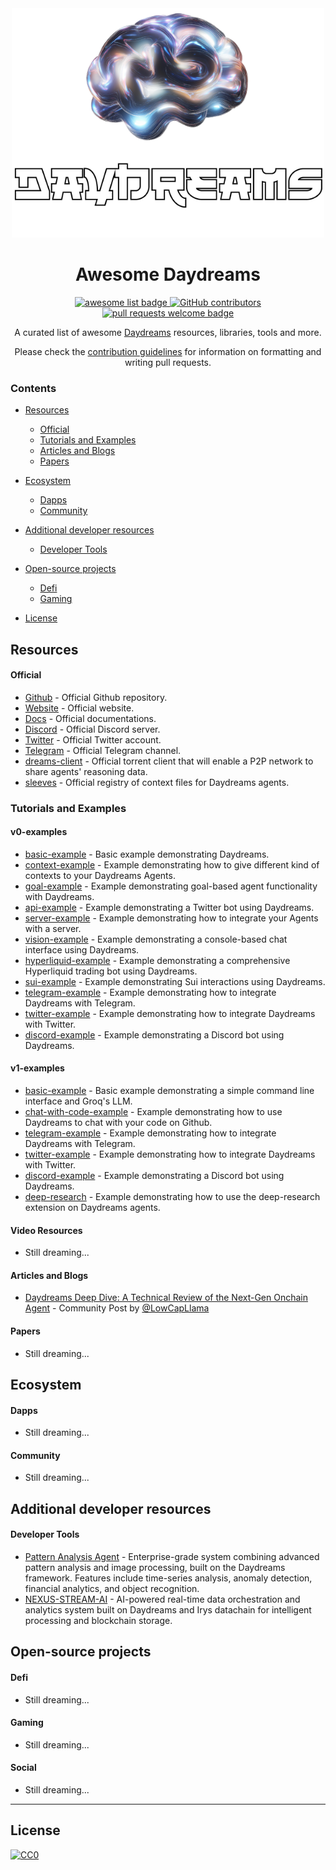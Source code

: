 <div align="center">
  <img alt="starknet logo" src="./assets/banner.png", width='500'>
  <h1 align="center">Awesome Daydreams</h1>
  <p align="center">
    <a href="https://github.com/sindresorhus/awesome">
      <img alt="awesome list badge" src="https://cdn.rawgit.com/sindresorhus/awesome/d7305f38d29fed78fa85652e3a63e154dd8e8829/media/badge.svg">
    </a>
    <a href="https://github.com/gakonst/awesome-starknet/graphs/contributors">
      <img alt="GitHub contributors" src="https://img.shields.io/github/contributors/wayzeek/awesome-daydreams">
    </a>
    <a href="http://makeapullrequest.com">
      <img alt="pull requests welcome badge" src="https://img.shields.io/badge/PRs-welcome-brightgreen.svg?style=flat">
    </a>
  </p>

  <p align="center">A curated list of awesome <a href="https://www.dreams.fun/">Daydreams</a> resources, libraries, tools and more.</p>

  <p align="center">Please check the <a href="CONTRIBUTING.md">contribution guidelines</a> for information on formatting and writing pull requests.</p>

</div>

### Contents

- [Resources](#resources)
  - [Official](#official)
  - [Tutorials and Examples](#tutorials-and-examples)
  - [Articles and Blogs](#articles-and-blogs)
  - [Papers](#papers)
- [Ecosystem](#ecosystem)
  - [Dapps](#dapps)
  - [Community](#community)
- [Additional developer resources](#additional-developer-resources)
  - [Developer Tools](#developer-tools)

- [Open-source projects](#open-source-projects)
  - [Defi](#defi)
  - [Gaming](#gaming)

- [License](#license)

## Resources

#### Official
- [Github](https://github.com/daydreamsai/daydreams/tree/main) - Official Github repository.
- [Website](https://www.dreams.fun/) - Official website.
- [Docs](https://docs.dreams.fun/) - Official documentations.
- [Discord](https://discord.com/invite/P8UUNGtHZs) - Official Discord server.
- [Twitter](https://x.com/daydreamsagents) - Official Twitter account.
- [Telegram](https://t.me/+kGzGMRvsQhY5Njg0) - Official Telegram channel.
- [dreams-client](https://github.com/daydreamsai/dreams-client) - Official torrent client that will enable a P2P network to share agents' reasoning data.
- [sleeves](https://github.com/daydreamsai/sleeves) - Official registry of context files for Daydreams agents.

### Tutorials and Examples

#### v0-examples
- [basic-example](https://github.com/daydreamsai/daydreams/blob/main/examples/v0/example-basic.ts) - Basic example demonstrating Daydreams.
- [context-example](https://github.com/daydreamsai/daydreams/blob/main/examples/v0/eternum-context.ts) - Example demonstrating how to give different kind of contexts to your Daydreams Agents.
- [goal-example](https://github.com/daydreamsai/daydreams/blob/main/examples/v0/example-goal.ts) - Example demonstrating goal-based agent functionality with Daydreams.
- [api-example](https://github.com/daydreamsai/daydreams/blob/main/examples/v0/example-api.ts) - Example demonstrating a Twitter bot using Daydreams.
- [server-example](https://github.com/daydreamsai/daydreams/blob/main/examples/v0/example-server.ts) - Example demonstrating how to integrate your Agents with a server.
- [vision-example](https://github.com/daydreamsai/daydreams/blob/main/examples/v0/example-vision.ts) - Example demonstrating a console-based chat interface using Daydreams.
- [hyperliquid-example](https://github.com/daydreamsai/daydreams/blob/main/examples/v0/example-hyperliquid.ts) - Example demonstrating a comprehensive Hyperliquid trading bot using Daydreams.
- [sui-example](https://github.com/daydreamsai/daydreams/blob/main/examples/v0/example-sui.ts) - Example demonstrating Sui interactions using Daydreams.
- [telegram-example](https://github.com/daydreamsai/daydreams/blob/main/examples/v0/example-telegram.ts) - Example demonstrating how to integrate Daydreams with Telegram.
- [twitter-example](https://github.com/daydreamsai/daydreams/blob/main/examples/v0/example-twitter.ts) - Example demonstrating how to integrate Daydreams with Twitter.
- [discord-example](https://github.com/daydreamsai/daydreams/blob/main/examples/v0/example-discord.ts) - Example demonstrating a Discord bot using Daydreams.

#### v1-examples
- [basic-example](https://github.com/daydreamsai/daydreams/blob/main/examples/v1/example-basic.ts) - Basic example demonstrating a simple command line interface and Groq's LLM.
- [chat-with-code-example](https://github.com/daydreamsai/daydreams/blob/main/examples/v1/example-chat-with-code.ts) - Example demonstrating how to use Daydreams to chat with your code on Github.
- [telegram-example](https://github.com/daydreamsai/daydreams/blob/main/examples/v1/example-telegram.ts) - Example demonstrating how to integrate Daydreams with Telegram.
- [twitter-example](https://github.com/daydreamsai/daydreams/blob/main/examples/v1/example-twitter.ts) - Example demonstrating how to integrate Daydreams with Twitter.
- [discord-example](https://github.com/daydreamsai/daydreams/blob/main/examples/v1/example-discord.ts) - Example demonstrating a Discord bot using Daydreams.
- [deep-research](https://github.com/daydreamsai/daydreams/blob/main/examples/v1/deep-research/) - Example demonstrating how to use the deep-research extension on Daydreams agents.

#### Video Resources
- Still dreaming...

#### Articles and Blogs
- [Daydreams Deep Dive: A Technical Review of the Next-Gen Onchain Agent](https://dev.to/bruce_f98f32568eeb89017f9/daydreams-deep-dive-a-technical-review-of-the-next-gen-onchain-agent-4o61) - Community Post by [@LowCapLlama](https://x.com/LowCapLlama) 

#### Papers
- Still dreaming...

## Ecosystem

#### Dapps
- Still dreaming...

#### Community
- Still dreaming...

## Additional developer resources

#### Developer Tools
- [Pattern Analysis Agent](https://github.com/natefrog808/Pattern-Analysis-Agent) - Enterprise-grade system combining advanced pattern analysis and image processing, built on the Daydreams framework. Features include time-series analysis, anomaly detection, financial analytics, and object recognition.
- [NEXUS-STREAM-AI](https://github.com/natefrog808/NEXUS-STREAM-AI) - AI-powered real-time data orchestration and analytics system built on Daydreams and Irys datachain for intelligent processing and blockchain storage.

## Open-source projects

#### Defi
- Still dreaming...
#### Gaming
- Still dreaming...
#### Social
- Still dreaming...
---

## License

[![CC0](https://mirrors.creativecommons.org/presskit/buttons/88x31/svg/cc-zero.svg)](https://creativecommons.org/publicdomain/zero/1.0/)
